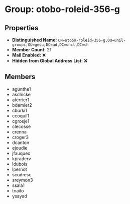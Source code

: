 # Group: otobo-roleid-356-g

## Properties

- **Distinguished Name:** `CN=otobo-roleid-356-g,OU=unil-groups,OU=gesu,DC=ad,DC=unil,DC=ch`
- **Member Count:** 21
- **Mail Enabled:** ❌
- **Hidden from Global Address List:** ❌

## Members

- agunthe1
- aschicke
- aterrier1
- bdemier2
- cburki1
- ccoquil1
- cgrosje1
- clecosse
- crenna
- croger3
- dcanton
- ejoudie
- jfauquex
- kpraderv
- ldubois
- lpernot
- scodresc
- sreymon3
- ssala1
- tnaito
- ysayad
